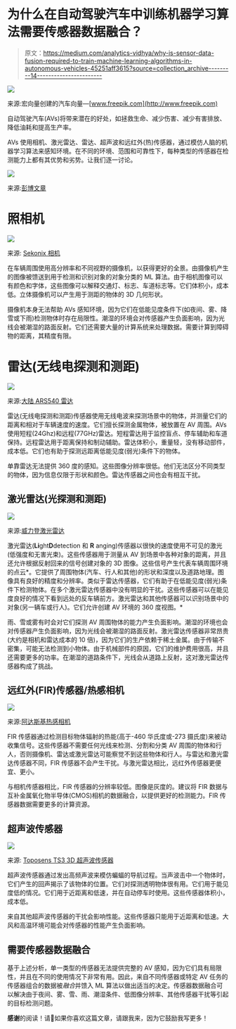 # 为什么在自动驾驶汽车中训练机器学习算法需要传感器数据融合？

> 原文：<https://medium.com/analytics-vidhya/why-is-sensor-data-fusion-required-to-train-machine-learning-algorithms-in-autonomous-vehicles-45251aff3615?source=collection_archive---------14----------------------->

![](img/462c4e76b39720d173bc914132ebca63.png)

来源:宏向量创建的汽车向量—[www.freepik.com](http://www.freepik.com)

自动驾驶汽车(AVs)将带来潜在的好处，如拯救生命、减少伤害、减少有害排放、降低油耗和提高生产率。

AVs 使用相机、激光雷达、雷达、超声波和远红外(热)传感器，通过模仿人脑的机器学习算法来感知环境。在不同的环境、范围和可靠性下，每种类型的传感器在检测能力上都有其优势和劣势。让我们逐一讨论。

![](img/85c84bf44415b167cba50eb87e1b0128.png)

来源:[彭博文章](https://www.bloomberg.com/quicktake/driverless-cars)

# 照相机

![](img/da3dec9b291397f475cb1f1f5220c5a0.png)

来源: [Sekonix 相机](http://sekolab.com/products/camera/)

在车辆周围使用高分辨率和不同视野的摄像机，以获得更好的全景。由摄像机产生的图像被馈送到用于检测和识别对象的对象分类的 ML 算法。由于相机图像可以有颜色和字体，这些图像可以解释交通灯、标志、车道标志等。它们体积小，成本低。立体摄像机可以产生用于测距的物体的 3D 几何形状。

摄像机本身无法帮助 AVs 感知环境，因为它们在低能见度条件下(如夜间、雾、降雪或下雨)检测物体时存在局限性。潮湿的环境会对传感器产生负面影响，因为光线会被潮湿的路面反射。它们还需要大量的计算系统来处理数据。需要计算到障碍物的距离，其精度有限。

# 雷达(无线电探测和测距)

![](img/3d0e5a6cf5afc704dc867f905398343b.png)

来源:[大陆 ARS540 雷达](https://www.continental-automotive.com/en-gl/Passenger-Cars/Autonomous-Mobility/Enablers/Radars/Long-Range-Radar/ARS540)

雷达(无线电探测和测距)传感器使用无线电波来探测场景中的物体，并测量它们的距离和相对于车辆速度的速度。它们擅长探测金属物体，被放置在 AV 周围。AVs 使用短程(24Ghz)和远程(77GHz)雷达。短程雷达用于监控盲点、停车辅助和车道保持。远程雷达用于距离保持和制动辅助。雷达体积小，重量轻，没有移动部件，成本低。它们也有助于探测远距离低能见度(弱光)条件下的物体。

单靠雷达无法提供 360 度的感知。这些图像分辨率很低。他们无法区分不同类型的物体，因为信息仅限于形状和颜色。雷达传感器之间也会有相互干扰。

## **激光雷达**(光探测和测距)

![](img/c1f8bf667520bed1d898c8dd75b8bb42.png)

来源:[威力登激光雷达](https://velodynelidar.com/products/)

激光雷达(**Li**ght**D**detection 和 **R** anging)传感器以很快的速度使用不可见的激光(低强度和无害光束)。这些传感器用于测量从 AV 到场景中各种对象的距离，并且还允许根据反射回来的信号创建对象的 3D 图像。这些信号产生代表车辆周围环境的点云*。它提供了周围物体(汽车、行人和其他)的形状和深度以及道路地理。图像具有良好的精度和分辨率。类似于雷达传感器，它们有助于在低能见度(弱光)条件下检测物体。在多个激光雷达传感器中没有明显的干扰。这些传感器可以在能见度良好的情况下看到远处的反车辆前方。激光雷达和其他传感器可以识别场景中的对象(另一辆车或行人)。它们允许创建 AV 环境的 360 度视图。*

雨、雪或雾有时会对它们探测 AV 周围物体的能力产生负面影响。潮湿的环境也会对传感器产生负面影响，因为光线会被潮湿的路面反射。激光雷达传感器非常昂贵(大约是相机和雷达成本的 10 倍)，因为它们的生产依赖于稀土金属。由于传输不密集，可能无法检测到小物体。由于机械部件的原因，它们的维护费用很高，并且还需要更多的功率。在潮湿的道路条件下，光线会从道路上反射，这对激光雷达传感器构成了挑战。

## 远红外(FIR)传感器/热感相机

![](img/b8ecf65a937b5cbb61c4d86fc6308edf.png)

来源:[阿达斯基热感相机](https://www.adasky.com/viper/)

FIR 传感器通过检测目标物体辐射的热能(高于-460 华氏度或-273 摄氏度)来被动收集信号。这些传感器不需要任何光线来检测、分割和分类 AV 周围的物体和行人，否则摄像机、雷达或激光雷达可能察觉不到这些物体和行人。与雷达和激光雷达传感器不同，FIR 传感器不会产生干扰。与激光雷达相比，远红外传感器更便宜、更小。

与相机传感器相比，FIR 传感器的分辨率较低。图像是灰度的。建议将 FIR 数据与互补金属氧化物半导体(CMOS)相机的数据融合，以提供更好的检测能力。FIR 传感器数据需要更多的计算资源。

## 超声波传感器

![](img/19312c05b3ed9d90ec02a56231b995ed.png)

来源: [Toposens TS3 3D 超声波传感器](https://toposens.com/ts3/)

超声波传感器通过发出高频声波来模仿蝙蝠的导航过程。当声波击中一个物体时，它们产生的回声揭示了该物体的位置。它们对探测透明物体很有用。它们用于能见度低的情况。它们用于近距离和低速，并在自动停车时使用。这些传感器体积小，成本低。

来自其他超声波传感器的干扰会影响性能。这些传感器只能用于近距离和低速。大风和高温环境可能会对传感器的性能产生负面影响。

## 需要传感器数据融合

基于上述分析，单一类型的传感器无法提供完整的 AV 感知，因为它们具有局限性，并且在不同的使用情况下非常有用。因此，来自不同传感器或特定 AV 任务的传感器组合的数据被*融合*并馈入 ML 算法以做出适当的决定。传感器数据融合可以解决由于夜间、雾、雪、雨、潮湿条件、低图像分辨率、其他传感器干扰等引起的目标检测问题。

**感谢**的阅读！请👏如果你喜欢这篇文章，请跟我来，因为它鼓励我写更多！